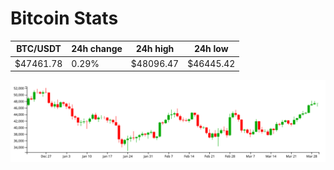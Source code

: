 # Bitcoin Stats

BTC/USDT|24h change|24h high|24h low|
|---|---|---|---|
|$47461.78|0.29%|$48096.47|$46445.42|

<img src="./chart.svg">
